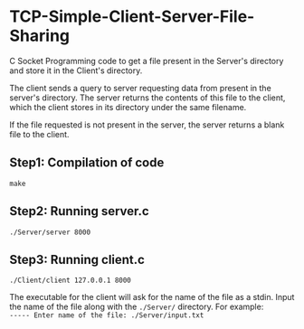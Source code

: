 # TCP-Simple-Client-Server-File-Sharing
C Socket Programming code to get a file present in the Server's directory and store it in the Client's directory.  
  
The client sends a query to server requesting data from <filename> present in the server's directory. The server returns the contents of this file to the client, which the client stores in its directory under the same filename.  
  
If the file requested is not present in the server, the server returns a blank file to the client.

## Step1: Compilation of code
`make`

## Step2: Running server.c
`./Server/server 8000`

## Step3: Running client.c
`./Client/client 127.0.0.1 8000`  
  
The executable for the client will ask for the name of the file as a stdin. Input the name of the file along with the `./Server/` directory.
For example:  
`----- Enter name of the file: ./Server/input.txt`
